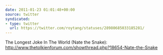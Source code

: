 ```yaml
---
date: 2011-01-23 01:01:48+00:00
source: twitter
syndicated:
- type: twitter
  url: https://twitter.com/roytang/statuses/28980685033185281/
---
```


The Longest Joke In The World (Nate the Snake): http://www.thetolkienforum.com/showthread.php?18654-Nate-the-Snake